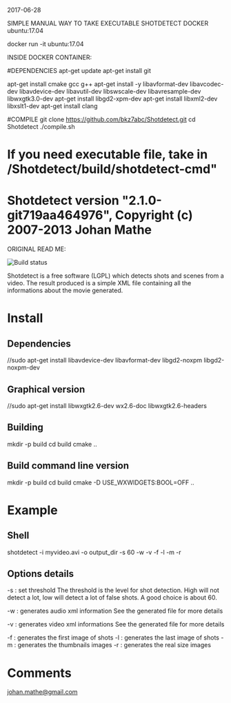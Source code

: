 2017-06-28

SIMPLE MANUAL WAY TO TAKE EXECUTABLE SHOTDETECT
DOCKER ubuntu:17.04

docker run -it ubuntu:17.04

INSIDE DOCKER CONTAINER:

#DEPENDENCIES
apt-get update
apt-get install git

apt-get install cmake gcc g++
apt-get install -y libavformat-dev libavcodec-dev libavdevice-dev libavutil-dev libswscale-dev libavresample-dev libwxgtk3.0-dev 
apt-get install libgd2-xpm-dev
apt-get install libxml2-dev libxslt1-dev
apt-get install clang

#COMPILE
git clone https://github.com/bkz7abc/Shotdetect.git
cd Shotdetect
./compile.sh

# If you need executable file, take in /Shotdetect/build/shotdetect-cmd" 
# Shotdetect version "2.1.0-git719aa464976", Copyright (c) 2007-2013 Johan Mathe


ORIGINAL READ ME:

![Build status](https://api.travis-ci.org/johmathe/Shotdetect.svg?branch=master)

Shotdetect is a free software (LGPL) which detects shots and scenes from a video.
The result produced is a simple XML file containing all the informations about the movie generated.

# Install

## Dependencies
//sudo apt-get install libavdevice-dev libavformat-dev libgd2-noxpm libgd2-noxpm-dev
## Graphical version
//sudo apt-get install libwxgtk2.6-dev wx2.6-doc libwxgtk2.6-headers

## Building
mkdir -p build
cd  build
cmake ..

## Build command line version
mkdir -p build
cd build
cmake -D USE_WXWIDGETS:BOOL=OFF ..

# Example

## Shell

shotdetect -i myvideo.avi -o output_dir -s 60 -w -v -f -l -m -r

## Options details
-s : set threshold
The threshold is the level for shot detection. High will not detect a lot, low will detect a lot of false shots. A good choice is about 60.

-w : generates audio xml information
See the generated file for more details

-v : generates video xml informations
See the generated file for more details

-f : generates the first image of shots
-l : generates the last image of shots
-m : generates the thumbnails images
-r : generates the real size images

# Comments
johan.mathe@gmail.com